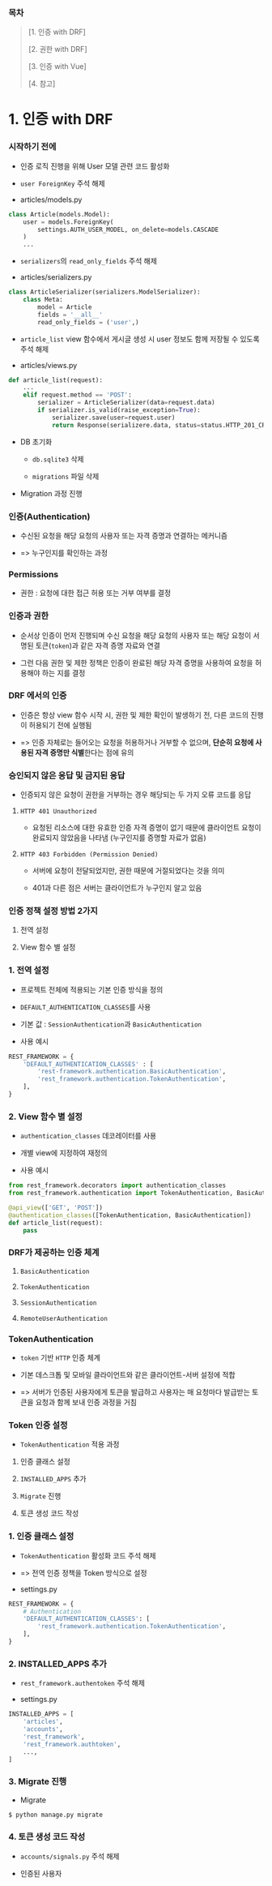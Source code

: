 ### 목차

> [1. 인증 with DRF]
> 
> [2. 권한 with DRF]
> 
> [3. 인증 with Vue]
> 
> [4. 참고]

# 1. 인증 with DRF

### 시작하기 전에

- 인증 로직 진행을 위해 User 모델 관련 코드 활성화

- `user ForeignKey` 주석 해제

- articles/models.py

```python
class Article(models.Model):
    user = models.ForeignKey(
        settings.AUTH_USER_MODEL, on_delete=models.CASCADE
    )
    ...
```

- `serializers`의 `read_only_fields` 주석 해제

- articles/serializers.py

```python
class ArticleSerializer(serializers.ModelSerializer):
    class Meta:
        model = Article
        fields = '__all__'
        read_only_fields = ('user',)
```

- `article_list` view 함수에서 게시글 생성 시 user 정보도 함께 저장될 수 있도록 주석 해제

- articles/views.py

```python
def article_list(request):
    ...
    elif request.method == 'POST':
        serializer = ArticleSerializer(data=request.data)
        if serializer.is_valid(raise_exception=True):
            serializer.save(user=request.user)
            return Response(serializere.data, status=status.HTTP_201_CREATED)
```

- DB 초기화
  
  - `db.sqlite3` 삭제
  
  - `migrations` 파일 삭제

- Migration 과정 진행

### 인증(Authentication)

- 수신된 요청을 해당 요청의 사용자 또는 자격 증명과 연결하는 메커니즘

- => 누구인지를 확인하는 과정

### Permissions

- 권한 : 요청에 대한 접근 허용 또는 거부 여부를 결정

### 인증과 권한

- 순서상 인증이 먼저 진행되며 수신 요청을 해당 요청의 사용자 또는 해당 요청이 서명된 토큰(`token`)과 같은 자격 증명 자료와 연결

- 그런 다음 권한 및 제한 정책은 인증이 완료된 해당 자격 증명을 사용하여 요청을 허용해야 하는 지를 결정

### DRF 에서의 인증

- 인증은 항상 view 함수 시작 시, 권한 및 제한 확인이 발생하기 전, 다른 코드의 진행이 허용되기 전에 실행됨

- => 인증 자체로는 들어오는 요청을 허용하거나 거부할 수 없으며, **단순히 요청에 사용된 자격 증명만 식별**한다는 점에 유의

### 승인되지 않은 응답 및 금지된 응답

- 인증되지 않은 요청이 권한을 거부하는 경우 해당되는 두 가지 오류 코드를 응답
1. `HTTP 401 Unauthorized`
   
   - 요청된 리소스에 대한 유효한 인증 자격 증명이 없기 때문에 클라이언트 요청이 완료되지 않았음을 나타냄 (누구인지를 증명할 자료가 없음)

2. `HTTP 403 Forbidden (Permission Denied)`
   
   - 서버에 요청이 전달되었지만, 권한 때문에 거절되었다는 것을 의미
   
   - 401과 다른 점은  서버는 클라이언트가 누구인지 알고 있음

### 인증 정책 설정 방법 2가지

1. 전역 설정

2. View 함수 별 설정

### 1. 전역 설정

- 프로젝트 전체에 적용되는 기본 인증 방식을 정의

- `DEFAULT_AUTHENTICATION_CLASSES`를 사용

- 기본 값 : `SessionAuthentication`과 `BasicAuthentication`

- 사용 예시

```python
REST_FRAMEWORK = {
    'DEFAULT_AUTHENTICATION_CLASSES' : [
        'rest-framework.authentication.BasicAuthentication',
        'rest_framework.authentication.TokenAuthentication',
    ],
}
```

### 2. View 함수 별 설정

- `authentication_classes` 데코레이터를 사용

- 개별 view에 지정하여 재정의

- 사용 예시

```python
from rest_framework.decorators import authentication_classes
from rest_framework.authentication import TokenAuthentication, BasicAuthentication

@api_view(['GET', 'POST'])
@authentication_classes([TokenAuthentication, BasicAuthentication])
def article_list(request):
    pass
```

### DRF가 제공하는 인증 체계

1. `BasicAuthentication`

2. `TokenAuthentication`

3. `SessionAuthentication`

4. `RemoteUserAuthentication`

### TokenAuthentication

- `token` 기반 `HTTP` 인증 체계

- 기본 데스크톱 및 모바일 클라이언트와 같은 클라이언트-서버 설정에 적합

- => 서버가 인증된 사용자에게 토큰을 발급하고 사용자는 매 요청마다 발급받는 토큰을 요청과 함께 보내 인증 과정을 거침

### Token 인증 설정

- `TokenAuthentication` 적용 과정
1. 인증 클래스 설정

2. `INSTALLED_APPS` 추가

3. `Migrate` 진행

4. 토큰 생성 코드 작성

### 1. 인증 클래스 설정

- `TokenAuthentication` 활성화 코드 주석 해제

- => 전역 인증 정책을 Token 방식으로 설정

- settings.py

```python
REST_FRAMEWORK = {
    # Authentication
    'DEFAULT_AUTHENTICATION_CLASSES': [
        'rest_framework.authentication.TokenAuthentication',
    ],
}
```

### 2. INSTALLED_APPS 추가

- `rest_framework.authentoken` 주석 해제

- settings.py

```python
INSTALLED_APPS = [
    'articles',
    'accounts',
    'rest_framework',
    'rest_framework.authtoken',
    ...,
]
```

### 3. Migrate 진행

- Migrate

```bash
$ python manage.py migrate
```

### 4. 토큰 생성 코드 작성

- `accounts/signals.py` 주석 해제

- 인증된 사용자
